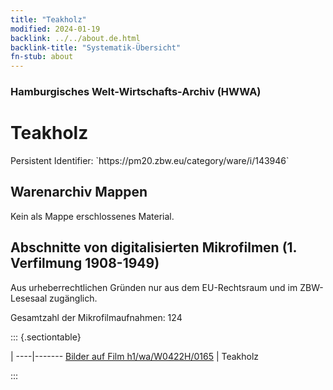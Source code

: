 ```yaml
---
title: "Teakholz"
modified: 2024-01-19
backlink: ../../about.de.html
backlink-title: "Systematik-Übersicht"
fn-stub: about
---
```


### Hamburgisches Welt-Wirtschafts-Archiv (HWWA)

# Teakholz

<div class="hint">Persistent Identifier: `https://pm20.zbw.eu/category/ware/i/143946`</div>







## Warenarchiv Mappen





Kein als Mappe erschlossenes Material.



<a id="filmsections" />

## Abschnitte von digitalisierten Mikrofilmen (1. Verfilmung 1908-1949)

<p>Aus urheberrechtlichen Gründen nur aus dem EU-Rechtsraum und im ZBW-Lesesaal zugänglich.</p>


<p>Gesamtzahl der Mikrofilmaufnahmen: 124</p>





::: {.sectiontable}

 | 
----|-------
<a class="btn" href="https://pm20.zbw.eu/film/h1/wa/W0422H/0165" rel="nofollow">Bilder auf Film h1/wa/W0422H/0165</a> | Teakholz


:::

















